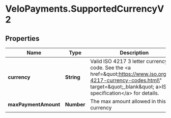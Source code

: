 # VeloPayments.SupportedCurrencyV2

## Properties

Name | Type | Description | Notes
------------ | ------------- | ------------- | -------------
**currency** | **String** | Valid ISO 4217 3 letter currency code. See the &lt;a href&#x3D;\&quot;https://www.iso.org/iso-4217-currency-codes.html\&quot; target&#x3D;\&quot;_blank\&quot; a&gt;ISO specification&lt;/a&gt; for details. | [optional] 
**maxPaymentAmount** | **Number** | The max amount allowed in this currency | [optional] 


